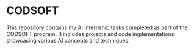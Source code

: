 # CODSOFT
This repository contains my AI internship tasks completed as part of the CODSOFT program. It includes projects and code implementations showcasing various AI concepts and techniques.
